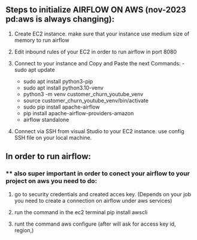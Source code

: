 ## Steps to initialize AIRFLOW ON AWS (nov-2023 pd:aws is always changing):

1. Create EC2 instance. make sure that your instance use medium size of memory to run airflow

2. Edit inbound rules of your EC2 in order to run airflow in port 8080

3. Connect to your instance and Copy and Paste the next Commands:
        - sudo apt update
   	- sudo apt install python3-pip
	- sudo apt install python3.10-venv
	- python3 -m venv customer_churn_youtube_venv
	- source customer_churn_youtube_venv/bin/activate 
	- sudo pip install apache-airflow
	- pip install apache-airflow-providers-amazon
	- airflow standalone
    
5. Connect via SSH from visual Studio to your EC2 instance.
    use config SSH file on your local machine.

## In order to run airflow:

### ** also super important in order to conect your airflow to your project on aws you need to do:

1. go to security credentials and created acces key.
(Depends on your job you need to create a connection on airflow under aws services)

2. run the command in the ec2 terminal pip install awscli

3. runt the command aws configure (after will ask for access key id, region,)



